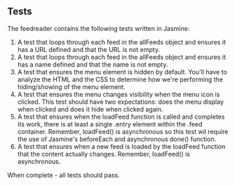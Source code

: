 ## Tests

The feedreader contains the following tests written in Jasmine:

1. A test that loops through each feed in the allFeeds object and ensures it has a URL defined and that the URL is not empty.
2. A test that loops through each feed in the allFeeds object and ensures it has a name defined and that the name is not empty.
3. A test that ensures the menu element is hidden by default. You'll have to analyze the HTML and the CSS to determine how we're performing the hiding/showing of the menu element.
4. A test that ensures the menu changes visibility when the menu icon is clicked. This test should have two expectations: does the menu display when clicked and does it hide when clicked again.
5. A test that ensures when the loadFeed function is called and completes its work, there is at least a single .entry element within the .feed container. Remember, loadFeed() is asynchronous so this test wil require the use of Jasmine's beforeEach and asynchronous done() function.
6. A test that ensures when a new feed is loaded by the loadFeed function that the content actually changes. Remember, loadFeed() is asynchronous.

When complete - all tests should pass.